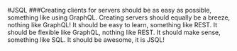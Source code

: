 #JSQL
###Creating clients for servers should be as easy as possible, something like using GraphQL. Creating servers should equally be a breeze, nothing like GraphQL! It should be easy to learn, something like REST. It should be flexible like GraphQL, nothing like REST. It should make sense, something like SQL. It should be awesome, it is JSQL!